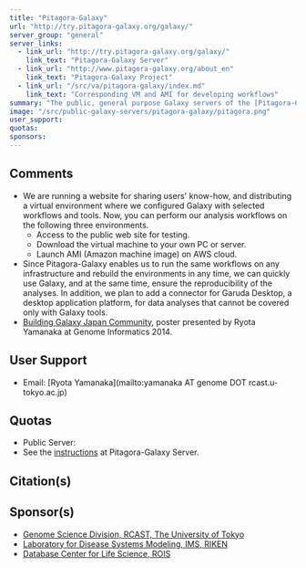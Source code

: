 ```yaml
---
title: "Pitagora-Galaxy"
url: "http://try.pitagora-galaxy.org/galaxy/"
server_group: "general"
server_links: 
  - link_url: "http://try.pitagora-galaxy.org/galaxy/"
    link_text: "Pitagora-Galaxy Server"
  - link_url: "http://www.pitagora-galaxy.org/about_en"
    link_text: "Pitagora-Galaxy Project"
  - link_url: "/src/va/pitagora-galaxy/index.md"
    link_text: "Corresponding VM and AMI for developing workflows"
summary: "The public, general purpose Galaxy servers of the [Pitagora-Galaxy Project](http://www.pitagora-galaxy.org/about_en).  This server is intended for testing and sharing.  Heavy analysis should be performed using the project's identical virtual machine (VM) or Amazon Machine Image (AMI). "
image: "/src/public-galaxy-servers/pitagora-galaxy/pitagora.png"
user_support: 
quotas: 
sponsors: 
---
```


## Comments

* We are running a website for sharing users' know-how, and distributing a virtual environment where we configured Galaxy with selected workflows and tools. Now, you can perform our analysis workflows on the following three environments.
  * Access to the public web site for testing.
  * Download the virtual machine to your own PC or server.
  * Launch AMI (Amazon machine image) on AWS cloud.
* Since Pitagora-Galaxy enables us to run the same workflows on any infrastructure and rebuild the environments in any time, we can quickly use Galaxy, and at the same time, ensure the reproducibility of the analyses. In addition, we plan to add a connector for Garuda Desktop, a desktop application platform, for data analyses that cannot be covered only with Galaxy tools.
* [Building Galaxy Japan Community](https://depot.galaxyproject.org/hub/attachments/documents/posters/2014PitagoraYanamaka.pdf), poster presented by Ryota Yamanaka at Genome Informatics 2014.

## User Support

* Email: [Ryota Yamanaka](mailto:yamanaka AT genome DOT rcast.u-tokyo.ac.jp)

## Quotas

* Public Server:
* See the [instructions](http://try.pitagora-galaxy.org/galaxy/) at Pitagora-Galaxy Server.

## Citation(s)

## Sponsor(s)

* [Genome Science Division, RCAST, The University of Tokyo](http://www.genome.rcast.u-tokyo.ac.jp/en/)
* [Laboratory for Disease Systems Modeling, IMS, RIKEN](http://www.riken.jp/en/research/labs/ims/dis_sys_model/)
* [Database Center for Life Science, ROIS](http://dbcls.rois.ac.jp/en/)

